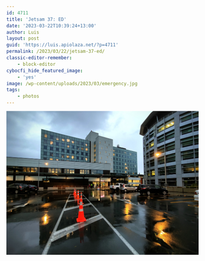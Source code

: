```yaml
---
id: 4711
title: 'Jetsam 37: ED'
date: '2023-03-22T10:39:24+13:00'
author: Luis
layout: post
guid: 'https://luis.apiolaza.net/?p=4711'
permalink: /2023/03/22/jetsam-37-ed/
classic-editor-remember:
    - block-editor
cybocfi_hide_featured_image:
    - 'yes'
image: /wp-content/uploads/2023/03/emergency.jpg
tags:
    - photos
---
```


![View of Emergency Department in Christchurch Hospital.](/assets/images/emergency.jpg)